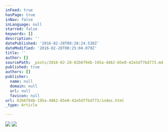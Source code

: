 ```yaml
---
inFeed: true
hasPage: true
inNav: false
inLanguage: null
starred: false
keywords: []
description: ''
datePublished: '2016-02-28T08:28:24.538Z'
dateModified: '2016-02-28T08:25:04.079Z'
title: ''
author: []
sourcePath: _posts/2016-02-28-02b6f94b-195a-4862-85e0-42e5df7bd773.md
published: true
authors: []
publisher:
  name: null
  domain: null
  url: null
  favicon: null
url: 02b6f94b-195a-4862-85e0-42e5df7bd773/index.html
_type: Article

---
```

![](https://the-grid-user-content.s3-us-west-2.amazonaws.com/bd519788-b617-45e0-9844-83e32125699e.jpg)
![](https://the-grid-user-content.s3-us-west-2.amazonaws.com/6d58336b-23ac-49e4-b4a3-2da0c91a8468.jpg)